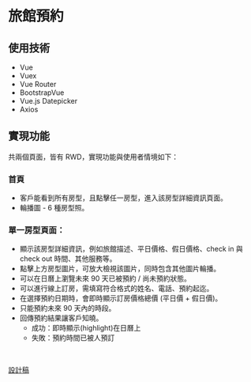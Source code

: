 # 旅館預約

## 使用技術
- Vue
- Vuex
- Vue Router
- BootstrapVue
- Vue.js Datepicker
- Axios

## 實現功能
共兩個頁面，皆有 RWD，實現功能與使用者情境如下：

### 首頁
- 客戶能看到所有房型，且點擊任一房型，進入該房型詳細資訊頁面。
- 輪播圖 - 6 種房型照。

### 單一房型頁面：
- 顯示該房型詳細資訊，例如旅館描述、平日價格、假日價格、check in 與 check out 時間、其他服務等。
- 點擊上方房型圖片，可放大檢視該圖片，同時包含其他圖片輪播。
- 可以在日曆上瀏覽未來 90 天已被預約 / 尚未預約狀態。
- 可以進行線上訂房，需填寫符合格式的姓名、電話、預約起迄。
- 在選擇預約日期時，會即時顯示訂房價格總價 (平日價 + 假日價)。
- 只能預約未來 90 天內的時段。
- 回傳預約結果讓客戶知曉。
  - 成功：即時顯示(highlight)在日曆上
  - 失敗：預約時間已被人預訂



<br>

[設計稿](https://z7x2c0v0b8.github.io/the_f2e_2nd/hotel_reservation.html#artboard0)
